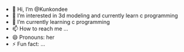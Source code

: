 - 👋 Hi, I’m @Kunkondee
- 👀 I’m interested in 3d modeling and currently learn c programming
- 🌱 I’m currently learning c programming
- 📫 How to reach me ...
- 😄 Pronouns: her
- ⚡ Fun fact: ...

<!---
Kunkondee/Kunkondee is a ✨ special ✨ repository because its `README.md` (this file) appears on your GitHub profile.
You can click the Preview link to take a look at your changes.
--->
